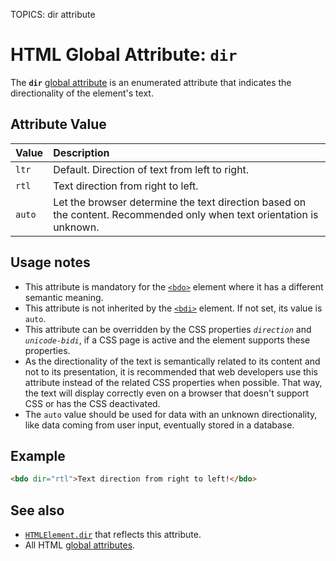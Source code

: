 TOPICS: dir attribute

# HTML Global Attribute: `dir`

The **`dir`** [global attribute](/en/webfrontend/HTML_Global_Attributes) is an enumerated attribute
that indicates the directionality of the element's text.

## Attribute Value

| Value | Description |
| :-- | :-- |
| `ltr` | Default. Direction of text from left to right. |
| `rtl` | Text direction from right to left. |
| `auto` | Let the browser determine the text direction based on the content. Recommended only when text orientation is unknown. |

## Usage notes

- This attribute is mandatory for the [`<bdo>`](/en/webfrontend/<bdo>) element where it has a
different semantic meaning.
- This attribute is not inherited by the [`<bdi>`](/en/webfrontend/<bdo>) element. If not set, its
value is `auto`.
- This attribute can be overridden by the CSS properties *`direction`* and *`unicode-bidi`*, if a CSS
page is active and the element supports these properties.
- As the directionality of the text is semantically related to its content and not to its presentation,
it is recommended that web developers use this attribute instead of the related CSS properties when
possible. That way, the text will display correctly even on a browser that doesn't support CSS or has
the CSS deactivated.
- The `auto` value should be used for data with an unknown directionality, like data coming from user
input, eventually stored in a database.

## Example

```html
<bdo dir="rtl">Text direction from right to left!</bdo>
```

## See also

- [`HTMLElement.dir`](/en/webfrontend/HTMLElement.dir) that reflects this attribute.
- All HTML [global attributes](/en/webfrontend/HTML_Global_Attributes).
